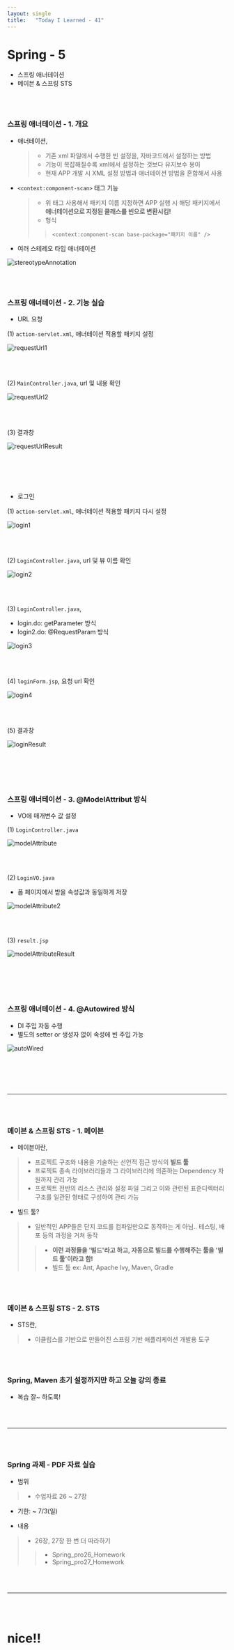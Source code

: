 ```yaml
---
layout: single
title:   "Today I Learned - 41"
---
```


# Spring - 5
  * 스프링 애너테이션
  * 메이븐 & 스프링 STS

<br>
<br>

### 스프링 애너테이션 - 1. 개요
  * 애너테이션,
    > * 기존 xml 파일에서 수행한 빈 설정을, 자바코드에서 설정하는 방법
    > * 기능이 복잡해질수록 xml에서 설정하는 것보다 유지보수 용이
    > * 현재 APP 개발 시 XML 설정 방법과 애너테이션 방법을 혼합해서 사용

  * ```<context:component-scan>``` 태그 기능
    > * 위 태그 사용해서 패키지 이름 지정하면 APP 실행 시 해당 패키지에서 **애너테이션으로 지정된 클래스를 빈으로 변환시킴!**
    > * 형식
    >> ```<context:component-scan base-package="패키지 이름" />``` 

  * 여러 스테레오 타입 애너테이션

![stereotypeAnnotation](http://rightmemory1999.github.io/images/data0608/stereotypeAnnotation.png)

<br>
<br>

### 스프링 애너테이션 - 2. 기능 실습
  * URL 요청

(1) ```action-servlet.xml```, 애너테이션 적용할 패키지 설정

![requestUrl1](http://rightmemory1999.github.io/images/data0608/requestUrl1.png)

<br>
<br>

(2) ```MainController.java```, url 및 내용 확인

![requestUrl2](http://rightmemory1999.github.io/images/data0608/requestUrl2.png)

<br>
<br>

(3) 결과창

![requestUrlResult](http://rightmemory1999.github.io/images/data0608/requestUrlResult.png)

<br>
<br>

<br>
<br>

  * 로그인

(1) ```action-servlet.xml```, 애너테이션 적용할 패키지 다시 설정

![login1](http://rightmemory1999.github.io/images/data0608/login1.png)

<br>
<br>

(2) ```LoginController.java```, url 및 뷰 이름 확인

![login2](http://rightmemory1999.github.io/images/data0608/login2.png)

<br>
<br>

(3) ```LoginController.java```,
 - login.do: getParameter 방식
 - login2.do: @RequestParam 방식

![login3](http://rightmemory1999.github.io/images/data0608/login3.png)

<br>
<br>

(4) ```loginForm.jsp```, 요청 url 확인

![login4](http://rightmemory1999.github.io/images/data0608/login4.png)

<br>
<br>

(5) 결과창

![loginResult](http://rightmemory1999.github.io/images/data0608/loginResult.png)

<br>
<br>

<br>
<br>

### 스프링 애너테이션 - 3. @ModelAttribut 방식
  * VO에 매개변수 값 설정

(1) ```LoginController.java```

![modelAttribute](http://rightmemory1999.github.io/images/data0608/modelAttribute.png)

<br>
<br>

(2) ```LoginVO.java```
 - 폼 페이지에서 받을 속성값과 동일하게 저장

![modelAttribute2](http://rightmemory1999.github.io/images/data0608/modelAttribute2.png)

<br>
<br>

(3) ```result.jsp```

![modelAttributeResult](http://rightmemory1999.github.io/images/data0608/modelAttributeResult.png)

<br>
<br>

<br>
<br>

### 스프링 애너테이션 - 4. @Autowired 방식
  * DI 주입 자동 수행
  * 별도의 setter or 생성자 없이 속성에 빈 주입 가능

![autoWired](http://rightmemory1999.github.io/images/data0608/autoWired.png)

<br>
<br>

<br>
<br>

* * *

<br>
<br>

### 메이븐 & 스프링 STS - 1. 메이븐
* 메이븐이란,
> * 프로젝트 구조와 내용을 기술하는 선언적 접근 방식의 **빌드 툴**
> * 프로젝트 종속 라이브러리들과 그 라이브러리에 의존하는 Dependency 자원까지 관리 가능
> * 프로젝트 전반의 리소스 관리와 설정 파일 그리고 이와 관련된 표준디렉터리 구조를
일관된 형태로 구성하여 관리 가능

* 빌드 툴?
> * 일반적인 APP들은 단지 코드를 컴파일만으로 동작하는 게 아님.. 테스팅, 배포 등의 과정을 거쳐 동작
>> * **이런 과정들을 '빌드'라고 하고, 자동으로 빌드를 수행해주는 툴을 '빌드 툴'이라고 함!**
>> * 빌드 툴 ex: Ant, Apache Ivy, Maven, Gradle

<br>
<br>

### 메이븐 & 스프링 STS - 2. STS
* STS란,
> * 이클립스를 기반으로 만들어진 스프링 기반 애플리케이션 개발용 도구

<br>
<br>

### Spring, Maven 초기 설정까지만 하고 오늘 강의 종료
  * 복습 잘~ 하도록!

<br>
<br>

* * *

<br>
<br>

### Spring 과제 - PDF 자료 실습 
* 범위
> * 수업자료 26 ~ 27장

* 기한: ~ 7/3(일)

* 내용
> * 26장, 27장 한 번 더 따라하기
>> * Spring_pro26_Homework
>> * Spring_pro27_Homework

<br>
<br>

* * *

<br>
<br>

# nice!!
